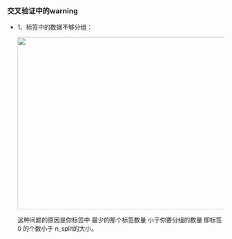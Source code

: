 ### 交叉验证中的warning

*   1、标签中的数据不够分组：


    <div align=center><img width="500" height="400" src="https://raw.githubusercontent.com/OneStepAndTwoSteps/Data_Analysis_notes/master/static/sklearn%E6%9C%BA%E5%99%A8%E5%AD%A6%E4%B9%A0%E5%BA%93/model_selection/%E4%BA%A4%E5%8F%89%E9%AA%8C%E8%AF%81/1.jpg"/></div>


    这种问题的原因是你标签中 最少的那个标签数量 小于你要分组的数量 即标签 0 的个数小于 n_split的大小。
